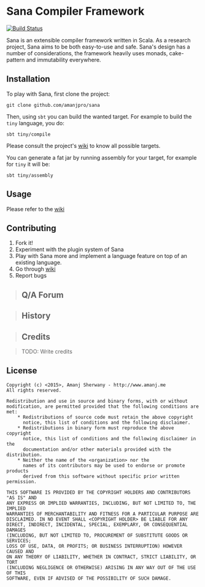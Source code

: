 # Sana Compiler Framework

[![Build Status](https://travis-ci.org/amanjpro/sana.svg?branch=master)](https://travis-ci.org/amanjpro/sana)

Sana is an extensible compiler framework written in Scala. As a research
project, Sana aims to be both easy-to-use and safe. Sana's design has a number
of considerations, the framework heavily uses monads, cake-pattern and
immutability everywhere.



## Installation

To play with Sana, first clone the project:
```
git clone github.com/amanjpro/sana
```

Then, using `sbt` you can build the wanted target. For example to build the
`tiny` language, you do:

```
sbt tiny/compile
```

Please consult the project's [wiki](https://github.com/amanjpro/sana/wiki) 
to know all possible targets.

You can generate a fat jar by running assembly for your target, for example for
`tiny` it will be:

```
sbt tiny/assembly
```


## Usage

Please refer to the [wiki](https://github.com/amanjpro/sana/wiki)

## Contributing

1. Fork it!
2. Experiment with the plugin system of Sana
3. Play with Sana more and implement a language feature on top of an
   existing language.
4. Go through [wiki](https://github.com/amanjpro/sana/wiki/dev)
5. Report bugs

> ## Q/A Forum

> ## History


> ## Credits

> TODO: Write credits

## License

```
Copyright (c) <2015>, Amanj Sherwany - http://www.amanj.me
All rights reserved.

Redistribution and use in source and binary forms, with or without
modification, are permitted provided that the following conditions are met:
    * Redistributions of source code must retain the above copyright
      notice, this list of conditions and the following disclaimer.
    * Redistributions in binary form must reproduce the above copyright
      notice, this list of conditions and the following disclaimer in the
      documentation and/or other materials provided with the distribution.
    * Neither the name of the <organization> nor the
      names of its contributors may be used to endorse or promote products
      derived from this software without specific prior written permission.

THIS SOFTWARE IS PROVIDED BY THE COPYRIGHT HOLDERS AND CONTRIBUTORS "AS IS" AND
ANY EXPRESS OR IMPLIED WARRANTIES, INCLUDING, BUT NOT LIMITED TO, THE IMPLIED
WARRANTIES OF MERCHANTABILITY AND FITNESS FOR A PARTICULAR PURPOSE ARE
DISCLAIMED. IN NO EVENT SHALL <COPYRIGHT HOLDER> BE LIABLE FOR ANY
DIRECT, INDIRECT, INCIDENTAL, SPECIAL, EXEMPLARY, OR CONSEQUENTIAL DAMAGES
(INCLUDING, BUT NOT LIMITED TO, PROCUREMENT OF SUBSTITUTE GOODS OR SERVICES;
LOSS OF USE, DATA, OR PROFITS; OR BUSINESS INTERRUPTION) HOWEVER CAUSED AND
ON ANY THEORY OF LIABILITY, WHETHER IN CONTRACT, STRICT LIABILITY, OR TORT
(INCLUDING NEGLIGENCE OR OTHERWISE) ARISING IN ANY WAY OUT OF THE USE OF THIS
SOFTWARE, EVEN IF ADVISED OF THE POSSIBILITY OF SUCH DAMAGE.
```
